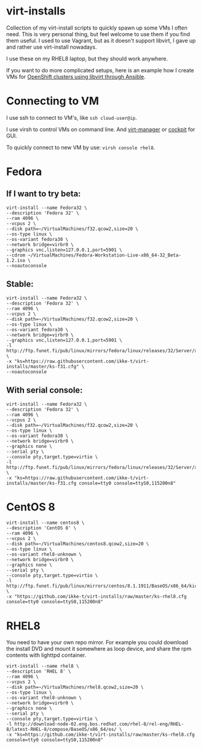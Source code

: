 # virt-installs

Collection of my virt-install scripts to quickly spawn up some VMs I often
need. This is very personal thing, but feel welcome to use them if you find
them useful. I used to use Vagrant, but as it doesn't support libvirt, I gave
up and rather use virt-install nowadays.

I use these on my RHEL8 laptop, but they should work anywhere.

If you want to do more complicated setups, here is an example how I create VMs
for [OpenShift clusters using libvirt through
Ansible](https://github.com/ikke-t/ocp-libvirt-infra-ansibles).

# Connecting to VM

I use ssh to connect to VM's, like ```ssh cloud-user@ip```.

I use virsh to control VMs on command line. And
[virt-manager](https://virt-manager.org/) or
[cockpit](https://cockpit-project.org/) for GUI.

To quickly connect to new VM by use: ```virsh console rhel8```.


# Fedora

## If I want to try beta:

```
virt-install --name Fedora32 \
--description 'Fedora 32' \
--ram 4096 \
--vcpus 2 \
--disk path=~/VirtualMachines/f32.qcow2,size=20 \
--os-type linux \
--os-variant fedora30 \
--network bridge=virbr0 \
--graphics vnc,listen=127.0.0.1,port=5901 \
--cdrom ~/VirtualMachines/Fedora-Workstation-Live-x86_64-32_Beta-1.2.iso \
--noautoconsole
```

## Stable:

```
virt-install --name Fedora32 \
--description 'Fedora 32' \
--ram 4096 \
--vcpus 2 \
--disk path=~/VirtualMachines/f32.qcow2,size=20 \
--os-type linux \
--os-variant fedora30 \
--network bridge=virbr0 \
--graphics vnc,listen=127.0.0.1,port=5901 \
-l http://ftp.funet.fi/pub/linux/mirrors/fedora/linux/releases/32/Server/x86_64/os/ \
-x "ks=https://raw.githubusercontent.com/ikke-t/virt-installs/master/ks-f31.cfg" \
--noautoconsole
```

## With serial console:

```
virt-install --name Fedora32 \
--description 'Fedora 32' \
--ram 4096 \
--vcpus 2 \
--disk path=~/VirtualMachines/f32.qcow2,size=20 \
--os-type linux \
--os-variant fedora30 \
--network bridge=virbr0 \
--graphics none \
--serial pty \
--console pty,target.type=virtio \
-l http://ftp.funet.fi/pub/linux/mirrors/fedora/linux/releases/32/Server/x86_64/os/ \
-x "ks=https://raw.githubusercontent.com/ikke-t/virt-installs/master/ks-f31.cfg console=tty0 console=ttyS0,115200n8"
```

# CentOS 8

```
virt-install --name centos8 \
--description 'CentOS 8' \
--ram 4096 \
--vcpus 2 \
--disk path=~/VirtualMachines/centos8.qcow2,size=20 \
--os-type linux \
--os-variant rhel8-unknown \
--network bridge=virbr0 \
--graphics none \
--serial pty \
--console pty,target.type=virtio \
-l http://ftp.funet.fi/pub/linux/mirrors/centos/8.1.1911/BaseOS/x86_64/kickstart/ \
-x "https://github.com/ikke-t/virt-installs/raw/master/ks-rhel8.cfg console=tty0 console=ttyS0,115200n8"
```

# RHEL8

You need to have your own repo mirror. For example you could download the
install DVD and mount it somewhere as loop device, and share the rpm contents
with lighttpd container.

```
virt-install --name rhel8 \
--description 'RHEL 8' \
--ram 4096 \
--vcpus 2 \
--disk path=~/VirtualMachines/rhel8.qcow2,size=20 \
--os-type linux \
--os-variant rhel8-unknown \
--network bridge=virbr0 \
--graphics none \
--serial pty \
--console pty,target.type=virtio \
-l http://download-node-02.eng.bos.redhat.com/rhel-8/rel-eng/RHEL-8/latest-RHEL-8/compose/BaseOS/x86_64/os/ \
-x "ks=https://github.com/ikke-t/virt-installs/raw/master/ks-rhel8.cfg console=tty0 console=ttyS0,115200n8"
```


